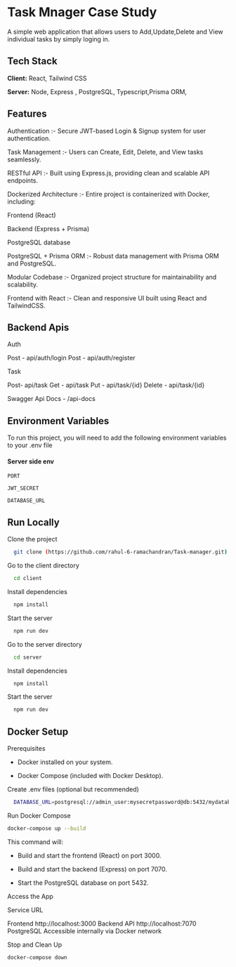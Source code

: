 
# Task Mnager Case Study

A simple web application that allows users to Add,Update,Delete and View individual tasks by simply loging in.


## Tech Stack

**Client:** React, Tailwind CSS

**Server:** Node, Express , PostgreSQL, Typescript,Prisma ORM,


## Features

 Authentication :-
Secure JWT-based Login & Signup system for user authentication.

 Task Management :-
Users can Create, Edit, Delete, and View tasks seamlessly.

 RESTful API :- 
Built using Express.js, providing clean and scalable API endpoints.

 Dockerized Architecture :- 
Entire project is containerized with Docker, including:

Frontend (React)

Backend (Express + Prisma)

PostgreSQL database

 PostgreSQL + Prisma ORM :-
Robust data management with Prisma ORM and PostgreSQL.

 Modular Codebase :-
Organized project structure for maintainability and scalability.

 Frontend with React :-
Clean and responsive UI built using React and TailwindCSS.

## Backend Apis

Auth

Post - api/auth/login 
Post - api/auth/register

Task 

Post- api/task
Get - api/task
Put - api/task/{id}
Delete - api/task/{id}

Swagger Api Docs - /api-docs

## Environment Variables

To run this project, you will need to add the following environment variables to your .env file

#### Server side env

`PORT`

`JWT_SECRET`

`DATABASE_URL`

## Run Locally

Clone the project

```bash
  git clone (https://github.com/rahul-6-ramachandran/Task-manager.git)
```

Go to the client directory

```bash
  cd client
```

Install dependencies

```bash
  npm install
```

Start the server

```bash
  npm run dev
```
Go to the server directory

```bash
  cd server
```

Install dependencies

```bash
  npm install
```

Start the server

```bash
  npm run dev
```

## Docker Setup

Prerequisites

- Docker installed on your system.

- Docker Compose (included with Docker Desktop).

Create .env files (optional but recommended)

```bash
  DATABASE_URL=postgresql://admin_user:mysecretpassword@db:5432/mydatabase
```

Run Docker Compose

```bash
docker-compose up --build
```

This command will:

 - Build and start the frontend (React) on port 3000.

 - Build and start the backend (Express) on port 7070.

 - Start the PostgreSQL database on port 5432.

Access the App

Service	            URL

Frontend	      http://localhost:3000
Backend API	    http://localhost:7070
PostgreSQL	    Accessible internally via Docker network

Stop and Clean Up

```bash
docker-compose down
```






